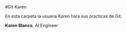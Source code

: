 #Git Karen

En esta carpeta la usuaria Karen hara sus practicas de Git.

**Karen Blanco**, AI Engineer
